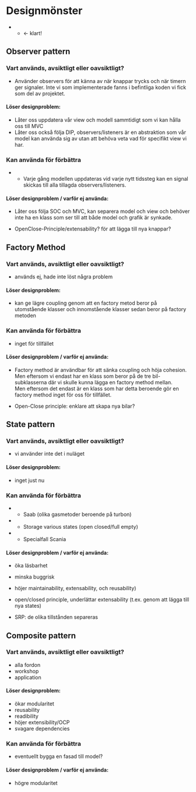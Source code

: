 # Designmönster
 
- - <- klart!

## Observer pattern
### Vart används, avsiktligt eller oavsiktligt?
- Använder observers för att känna av när knappar trycks och när timern ger signaler. Inte vi som implementerade fanns i befintliga koden vi fick som del av projektet. 

#### Löser designproblem:
- Låter oss uppdatera vår view och modell sammtidigt som vi kan hålla oss till MVC
- Låter oss också följa DIP, observers/listeners är en abstraktion som vår model kan använda sig av utan att behöva veta vad för specifikt view vi har. 

### Kan använda för förbättra
- - Varje gång modellen uppdateras vid varje nytt tidssteg kan en signal skickas till alla tillagda observers/listeners. 

#### Löser designproblem / varför ej använda:
- Låter oss följa SOC och MVC, kan separera model och view och behöver inte ha en klass som ser till att både model och grafik är synkade.

- OpenClose-Principle/extensability? för att lägga till nya knappar?


## Factory Method
### Vart används, avsiktligt eller oavsiktligt?
- används ej, hade inte löst några problem

#### Löser designproblem:
- kan ge lägre coupling genom att en factory metod beror på utomstående klasser och innomstående klasser sedan beror på factory metoden

### Kan använda för förbättra
- inget för tillfället

#### Löser designproblem / varför ej använda:
- Factory method är användbar för att sänka coupling och höja cohesion.\
Men eftersom vi endast har en klass som beror på de tre bil-subklasserna där vi skulle kunna lägga en factory method mellan.\
Men eftersom det endast är en klass som har detta beroende gör en factory method inget för oss för tillfället.

- Open-Close principle: enklare att skapa nya bilar?

## State pattern
### Vart används, avsiktligt eller oavsiktligt?
- vi använder inte det i nuläget

#### Löser designproblem:
- inget just nu

### Kan använda för förbättra
- - Saab (olika gasmetoder beroende på turbon)
- - Storage various states (open closed/full empty)
- - Specialfall Scania 


#### Löser designproblem / varför ej använda:
- öka läsbarhet 
- minska buggrisk 
- höjer maintainability, extensability, och reusability)
- open/closed principle, underlättar extensability (t.ex. genom att lägga till nya states)

- SRP: de olika tillstånden separeras






## Composite pattern
### Vart används, avsiktligt eller oavsiktligt?
- alla fordon
- workshop
- application

#### Löser designproblem:
- ökar modularitet
- reusability
- readibility 
- höjer extensibility/OCP
- svagare dependencies 

### Kan använda för förbättra
- eventuellt bygga en fasad till model? 

#### Löser designproblem / varför ej använda:
- högre modularitet



